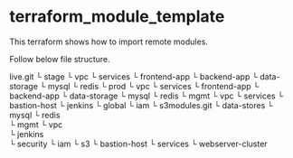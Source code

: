 # terraform_module_template
This terraform shows how to import remote modules.

Follow below file structure.

live.git
  └ stage
      └ vpc
      └ services
          └ frontend-app
          └ backend-app
      └ data-storage
          └ mysql
          └ redis
  └ prod
      └ vpc
      └ services
          └ frontend-app
          └ backend-app
      └ data-storage
          └ mysql
          └ redis
  └ mgmt
      └ vpc
      └ services
          └ bastion-host
          └ jenkins
  └ global
      └ iam
      └ s3modules.git
  └ data-stores
       └ mysql
       └ redis           
  └ mgmt
       └ vpc           
       └ jenkins           
  └ security
       └ iam
       └ s3
       └ bastion-host
  └ services
       └ webserver-cluster
